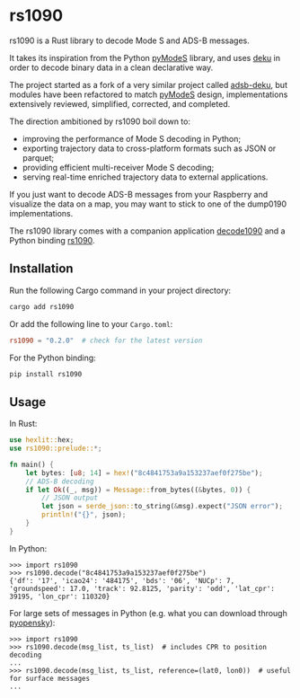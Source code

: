 # rs1090

rs1090 is a Rust library to decode Mode S and ADS-B messages.

It takes its inspiration from the Python [pyModeS](https://github.com/junzis/pyModeS) library, and uses [deku](https://github.com/sharksforarms/deku) in order to decode binary data in a clean declarative way.

The project started as a fork of a very similar project called [adsb-deku](https://crates.io/crates/adsb_deku), but modules have been refactored to match [pyModeS](https://github.com/junzis/pyModeS) design, implementations extensively reviewed, simplified, corrected, and completed.

The direction ambitioned by rs1090 boil down to:

- improving the performance of Mode S decoding in Python;
- exporting trajectory data to cross-platform formats such as JSON or parquet;
- providing efficient multi-receiver Mode S decoding;
- serving real-time enriched trajectory data to external applications.

If you just want to decode ADS-B messages from your Raspberry and visualize the data on a map, you may want to stick to one of the dump0190 implementations.

The rs1090 library comes with a companion application [decode1090](https://crates.io/crates/decode1090) and a Python binding [rs1090](https://pypi.org/project/rs1090).

## Installation

Run the following Cargo command in your project directory:

```sh
cargo add rs1090
```

Or add the following line to your `Cargo.toml`:

```toml
rs1090 = "0.2.0"  # check for the latest version
```

For the Python binding:

```sh
pip install rs1090
```

## Usage

In Rust:

```rust
use hexlit::hex;
use rs1090::prelude::*;

fn main() {
    let bytes: [u8; 14] = hex!("8c4841753a9a153237aef0f275be");
    // ADS-B decoding
    if let Ok((_, msg)) = Message::from_bytes((&bytes, 0)) {
        // JSON output
        let json = serde_json::to_string(&msg).expect("JSON error");
        println!("{}", json);
    }
}
```

In Python:

```pycon
>>> import rs1090
>>> rs1090.decode("8c4841753a9a153237aef0f275be")
{'df': '17', 'icao24': '484175', 'bds': '06', 'NUCp': 7, 'groundspeed': 17.0, 'track': 92.8125, 'parity': 'odd', 'lat_cpr': 39195, 'lon_cpr': 110320}
```

For large sets of messages in Python (e.g. what you can download through [pyopensky](https://github.com/open-aviation/pyopensky)):

```pycon
>>> import rs1090
>>> rs1090.decode(msg_list, ts_list)  # includes CPR to position decoding
...
>>> rs1090.decode(msg_list, ts_list, reference=(lat0, lon0))  # useful for surface messages
...
```
